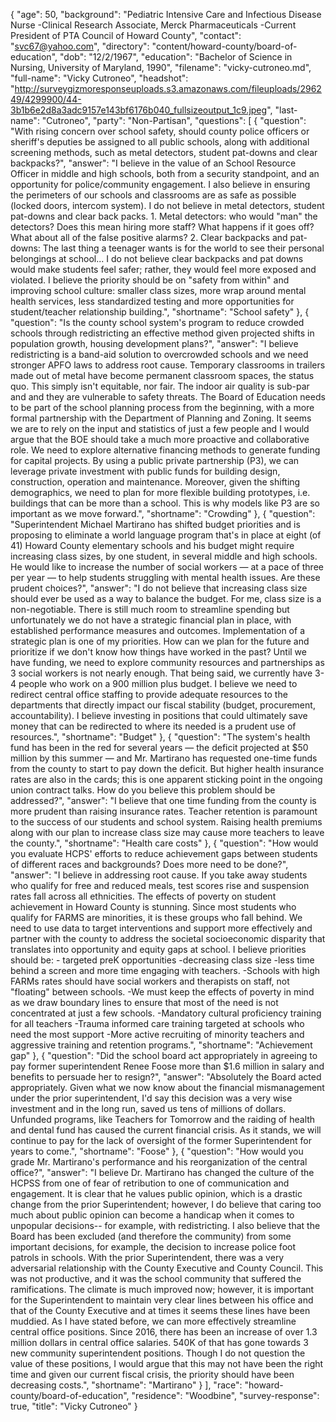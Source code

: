 {
  "age": 50,
  "background": "Pediatric Intensive Care and Infectious Disease Nurse -Clinical Research Associate, Merck Pharmaceuticals -Current President of PTA Council of Howard County",
  "contact": "svc67@yahoo.com",
  "directory": "content/howard-county/board-of-education",
  "dob": "12/2/1967",
  "education": "Bachelor of Science in Nursing, University of Maryland, 1990",
  "filename": "vicky-cutroneo.md",
  "full-name": "Vicky Cutroneo",
  "headshot": "http://surveygizmoresponseuploads.s3.amazonaws.com/fileuploads/296249/4299900/44-3b1b6e2d8a3adc9157e143bf6176b040_fullsizeoutput_1c9.jpeg",
  "last-name": "Cutroneo",
  "party": "Non-Partisan",
  "questions": [
    {
      "question": "With rising concern over school safety, should county police officers or sheriff's deputies be assigned to all public schools, along with additional screening methods, such as metal detectors, student pat-downs and clear backpacks?",
      "answer": "I believe in the value of an School Resource Officer in middle and high schools, both from a security standpoint, and an opportunity for police/community engagement. I also believe in ensuring the perimeters of our schools and classrooms are as safe as possible (locked doors, intercom system). I do not believe in metal detectors, student pat-downs and clear back packs. 1. Metal detectors: who would \"man\" the detectors? Does this mean hiring more staff? What happens if it goes off? What about all of the false positive alarms? 2. Clear backpacks and pat-downs: The last thing a teenager wants is for the world to see their personal belongings at school... I do not believe clear backpacks and pat downs would make students feel safer; rather, they would feel more exposed and violated. I believe the priority should be on \"safety from within\" and improving school culture: smaller class sizes, more wrap around mental health services, less standardized testing and more opportunities for student/teacher relationship building.",
      "shortname": "School safety"
    },
    {
      "question": "Is the county school system's program to reduce crowded schools through redistricting an effective method given projected shifts in population growth, housing development plans?",
      "answer": "I believe redistricting is a band-aid solution to overcrowded schools and we need stronger APFO laws to address root cause. Temporary classrooms in trailers made out of metal have become permanent classroom spaces, the status quo. This simply isn't equitable, nor fair. The indoor air quality is sub-par and and they are vulnerable to safety threats. The Board of Education needs to be part of the school planning process from the beginning, with a more formal partnership with the Department of Planning and Zoning. It seems we are to rely on the input and statistics of just a few people and I would argue that the BOE should take a much more proactive and collaborative role. We need to explore alternative financing methods to generate funding for capital projects. By using a public private partnership (P3), we can leverage private investment with public funds for building design, construction, operation and maintenance. Moreover, given the shifting demographics, we need to plan for more flexible building prototypes, i.e. buildings that can be more than a school. This is why models like P3 are so important as we move forward.",
      "shortname": "Crowding"
    },
    {
      "question": "Superintendent Michael Martirano has shifted budget priorities and is proposing to eliminate a world language program that's in place at eight (of 41) Howard County elementary schools and his budget might require increasing class sizes, by one student, in several middle and high schools. He would like to increase the number of social workers — at a pace of three per year — to help students struggling with mental health issues. Are these prudent choices?",
      "answer": "I do not believe that increasing class size should ever be used as a way to balance the budget. For me, class size is a non-negotiable. There is still much room to streamline spending but unfortunately we do not have a strategic financial plan in place, with established performance measures and outcomes. Implementation of a strategic plan is one of my priorities. How can we plan for the future and prioritize if we don't know how things have worked in the past? Until we have funding, we need to explore community resources and partnerships as 3 social workers is not nearly enough. That being said, we currently have 3-4 people who work on a 900 million plus budget. I believe we need to redirect central office staffing to provide adequate resources to the departments that directly impact our fiscal stability (budget, procurement, accountability). I believe investing in positions that could ultimately save money that can be redirected to where its needed is a prudent use of resources.",
      "shortname": "Budget"
    },
    {
      "question": "The system's health fund has been in the red for several years — the deficit projected at $50 million by this summer — and Mr. Martirano has requested one-time funds from the county to start to pay down the deficit. But higher health insurance rates are also in the cards; this is one apparent sticking point in the ongoing union contract talks. How do you believe this problem should be addressed?",
      "answer": "I believe that one time funding from the county is more prudent than raising insurance rates. Teacher retention is paramount to the success of our students and school system. Raising health premiums along with our plan to increase class size may cause more teachers to leave the county.",
      "shortname": "Health care costs"
    },
    {
      "question": "How would you evaluate HCPS' efforts to reduce achievement gaps between students of different races and backgrounds? Does more need to be done?",
      "answer": "I believe in addressing root cause. If you take away students who qualify for free and reduced meals, test scores rise and suspension rates fall across all ethnicities. The effects of poverty on student achievement in Howard County is stunning. Since most students who qualify for FARMS are minorities, it is these groups who fall behind. We need to use data to target interventions and support more effectively and partner with the county to address the societal socioeconomic disparity that translates into opportunity and equity gaps at school. I believe priorities should be: - targeted preK opportunities -decreasing class size -less time behind a screen and more time engaging with teachers. -Schools with high FARMs rates should have social workers and therapists on staff, not \"floating\" between schools. -We must keep the effects of poverty in mind as we draw boundary lines to ensure that most of the need is not concentrated at just a few schools. -Mandatory cultural proficiency training for all teachers -Trauma informed care training targeted at schools who need the most support -More active recruiting of minority teachers and aggressive training and retention programs.",
      "shortname": "Achievement gap"
    },
    {
      "question": "Did the school board act appropriately in agreeing to pay former superintendent Renee Foose more than $1.6 million in salary and benefits to persuade her to resign?",
      "answer": "Absolutely the Board acted appropriately. Given what we now know about the financial mismanagement under the prior superintendent, I'd say this decision was a very wise investment and in the long run, saved us tens of millions of dollars. Unfunded programs, like Teachers for Tomorrow and the raiding of health and dental fund has caused the current financial crisis. As it stands, we will continue to pay for the lack of oversight of the former Superintendent for years to come.",
      "shortname": "Foose"
    },
    {
      "question": "How would you grade Mr. Martirano's performance and his reorganization of the central office?",
      "answer": "I believe Dr. Martirano has changed the culture of the HCPSS from one of fear of retribution to one of communication and engagement. It is clear that he values public opinion, which is a drastic change from the prior Superintendent; however, I do believe that caring too much about public opinion can become a handicap when it comes to unpopular decisions-- for example, with redistricting. I also believe that the Board has been excluded (and therefore the community) from some important decisions, for example, the decision to increase police foot patrols in schools. With the prior Superintendent, there was a very adversarial relationship with the County Executive and County Council. This was not productive, and it was the school community that suffered the ramifications. The climate is much improved now; however, it is important for the Superintendent to maintain very clear lines between his office and that of the County Executive and at times it seems these lines have been muddied. As I have stated before, we can more effectively streamline central office positions. Since 2016, there has been an increase of over 1.3 million dollars in central office salaries. 540K of that has gone towards 3 new community superintendent positions. Though I do not question the value of these positions, I would argue that this may not have been the right time and given our current fiscal crisis, the priority should have been decreasing costs.",
      "shortname": "Martirano"
    }
  ],
  "race": "howard-county/board-of-education",
  "residence": "Woodbine",
  "survey-response": true,
  "title": "Vicky Cutroneo"
}

